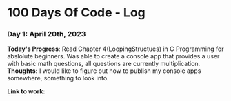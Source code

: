 # 100 Days Of Code - Log

### Day 1: April 20th, 2023 


**Today's Progress**: Read Chapter 4(LoopingStructues) in C Programming for abslolute beginners. Was able to create a console app that provides a user with basic math questions, all questions are currently multiplication. 
**Thoughts:** I would like to figure out how to publish my console apps somewhere, something to look into.

**Link to work:** 





